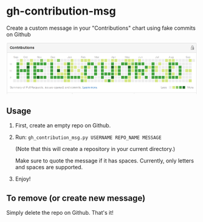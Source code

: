 # gh-contribution-msg

Create a custom message in your "Contributions" chart using fake commits on
Github

![](helloworld.png?raw=true)

## Usage
1. First, create an empty repo on Github.
2. Run: `gh_contribution_msg.py USERNAME REPO_NAME MESSAGE`

   (Note that this will create a repository in your current directory.)

   Make sure to quote the message if it has spaces. Currently, only letters and spaces are supported.
3. Enjoy!

## To remove (or create new message)
Simply delete the repo on Github. That's it!
